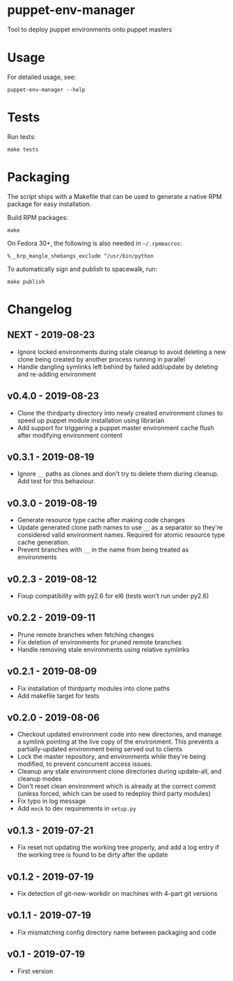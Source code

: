 # puppet-env-manager

Tool to deploy puppet environments onto puppet masters

# Usage

For detailed usage, see:
```
puppet-env-manager --help
```

# Tests

Run tests:
```
make tests
```

# Packaging

The script ships with a Makefile that can be used to generate a native RPM
package for easy installation.

Build RPM packages:
```
make
```

On Fedora 30+, the following is also needed in `~/.rpmmacros`:
```
%__brp_mangle_shebangs_exclude ^/usr/bin/python
```

To automatically sign and publish to spacewalk, run:
```
make publish
```

# Changelog

## NEXT - 2019-08-23

* Ignore locked environments during stale cleanup
  to avoid deleting a new clone being created by
  another process running in parallel
* Handle dangling symlinks left behind by failed
  add/update by deleting and re-adding environment

## v0.4.0 - 2019-08-23

* Clone the thirdparty directory into newly created environment
  clones to speed up puppet module installation using librarian
* Add support for triggering a puppet master environment cache flush
  after modifying environment content

## v0.3.1 - 2019-08-19

* Ignore `__` paths as clones and don't try to delete them during
  cleanup. Add test for this behaviour.

## v0.3.0 - 2019-08-19

* Generate resource type cache after making code changes
* Update generated clone path names to use `__` as a separator so
  they're considered valid environment names. Required for atomic
  resource type cache generation.
* Prevent branches with `__` in the name from being treated as
  environments

## v0.2.3 - 2019-08-12

* Fixup compatibility with py2.6 for el6
  (tests won't run under py2.6)

## v0.2.2 - 2019-09-11

* Prune remote branches when fetching changes
* Fix deletion of environments for pruned remote branches
* Handle removing stale environments using relative symlinks

## v0.2.1 - 2019-08-09

* Fix installation of thirdparty modules into clone paths
* Add makefile target for tests

## v0.2.0 - 2019-08-06

* Checkout updated environment code into new directories, and manage a
  symlink pointing at the live copy of the environment. This prevents
  a partially-updated environment being served out to clients
* Lock the master repository, and environments while they're being
  modified, to prevent concurrent access issues.
* Cleanup any stale environment clone directories during update-all,
  and cleanup modes
* Don't reset clean environment which is already at the correct commit
  (unless forced, which can be used to redeploy third party modules)
* Fix typo in log message
* Add `mock` to dev requirements in `setup.py`

## v0.1.3 - 2019-07-21

* Fix reset not updating the working tree properly, and add a log entry
  if the working tree is found to be dirty after the update

## v0.1.2 - 2019-07-19

* Fix detection of git-new-workdir on machines with 4-part git versions

## v0.1.1 - 2019-07-19

* Fix mismatching config directory name between packaging and code

## v0.1 - 2019-07-19

 * First version
